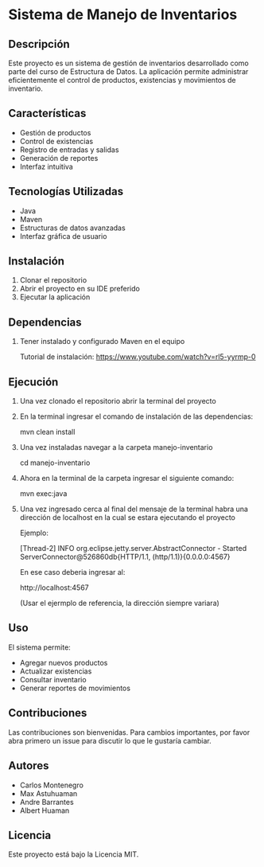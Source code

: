 # Sistema de Manejo de Inventarios

## Descripción
Este proyecto es un sistema de gestión de inventarios desarrollado como parte del curso de Estructura de Datos. La aplicación permite administrar eficientemente el control de productos, existencias y movimientos de inventario.

## Características
- Gestión de productos
- Control de existencias
- Registro de entradas y salidas
- Generación de reportes
- Interfaz intuitiva

## Tecnologías Utilizadas
- Java
- Maven
- Estructuras de datos avanzadas
- Interfaz gráfica de usuario

## Instalación
1. Clonar el repositorio
2. Abrir el proyecto en su IDE preferido
3. Ejecutar la aplicación

## Dependencias
1. Tener instalado y configurado Maven en el equipo

    Tutorial de instalación:
    https://www.youtube.com/watch?v=rl5-yyrmp-0

## Ejecución
1. Una vez clonado el repositorio abrir la terminal del proyecto
2. En la terminal ingresar el comando de instalación de las dependencias:

    mvn clean install

3. Una vez instaladas navegar a la carpeta manejo-inventario

    cd manejo-inventario

4. Ahora en la terminal de la carpeta ingresar el siguiente comando:

    mvn exec:java

5. Una vez ingresado cerca al final del mensaje de la terminal habra una dirección de localhost en la cual se estara ejecutando el proyecto

    Ejemplo: 

    [Thread-2] INFO org.eclipse.jetty.server.AbstractConnector - Started ServerConnector@526860db{HTTP/1.1, (http/1.1)}{0.0.0.0:4567}
    
    En ese caso deberia ingresar al:

    http://localhost:4567

    (Usar el ejermplo de referencia, la dirección siempre variara)

## Uso
El sistema permite:
- Agregar nuevos productos
- Actualizar existencias
- Consultar inventario
- Generar reportes de movimientos

## Contribuciones
Las contribuciones son bienvenidas. Para cambios importantes, por favor abra primero un issue para discutir lo que le gustaría cambiar.

## Autores
- Carlos Montenegro
- Max Astuhuaman
- Andre Barrantes
- Albert Huaman

## Licencia
Este proyecto está bajo la Licencia MIT.
